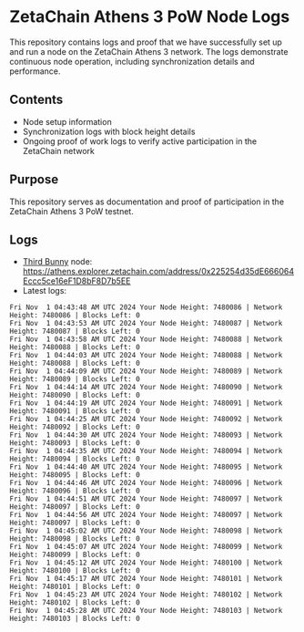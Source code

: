 # ZetaChain Athens 3 PoW Node Logs
This repository contains logs and proof that we have successfully set up and run a node on the ZetaChain Athens 3 network. The logs demonstrate continuous node operation, including synchronization details and performance.

## Contents
- Node setup information
- Synchronization logs with block height details
- Ongoing proof of work logs to verify active participation in the ZetaChain network

## Purpose
This repository serves as documentation and proof of participation in the ZetaChain Athens 3 PoW testnet.

## Logs

- [Third Bunny](https://thirdbunny.xyz/) node: https://athens.explorer.zetachain.com/address/0x225254d35dE666064Eccc5ce16eF1D8bF8D7b5EE
- Latest logs:
```
Fri Nov  1 04:43:48 AM UTC 2024 Your Node Height: 7480086 | Network Height: 7480086 | Blocks Left: 0
Fri Nov  1 04:43:53 AM UTC 2024 Your Node Height: 7480087 | Network Height: 7480087 | Blocks Left: 0
Fri Nov  1 04:43:58 AM UTC 2024 Your Node Height: 7480088 | Network Height: 7480088 | Blocks Left: 0
Fri Nov  1 04:44:03 AM UTC 2024 Your Node Height: 7480088 | Network Height: 7480088 | Blocks Left: 0
Fri Nov  1 04:44:09 AM UTC 2024 Your Node Height: 7480089 | Network Height: 7480089 | Blocks Left: 0
Fri Nov  1 04:44:14 AM UTC 2024 Your Node Height: 7480090 | Network Height: 7480090 | Blocks Left: 0
Fri Nov  1 04:44:19 AM UTC 2024 Your Node Height: 7480091 | Network Height: 7480091 | Blocks Left: 0
Fri Nov  1 04:44:25 AM UTC 2024 Your Node Height: 7480092 | Network Height: 7480092 | Blocks Left: 0
Fri Nov  1 04:44:30 AM UTC 2024 Your Node Height: 7480093 | Network Height: 7480093 | Blocks Left: 0
Fri Nov  1 04:44:35 AM UTC 2024 Your Node Height: 7480094 | Network Height: 7480094 | Blocks Left: 0
Fri Nov  1 04:44:40 AM UTC 2024 Your Node Height: 7480095 | Network Height: 7480095 | Blocks Left: 0
Fri Nov  1 04:44:46 AM UTC 2024 Your Node Height: 7480096 | Network Height: 7480096 | Blocks Left: 0
Fri Nov  1 04:44:51 AM UTC 2024 Your Node Height: 7480097 | Network Height: 7480097 | Blocks Left: 0
Fri Nov  1 04:44:56 AM UTC 2024 Your Node Height: 7480097 | Network Height: 7480097 | Blocks Left: 0
Fri Nov  1 04:45:02 AM UTC 2024 Your Node Height: 7480098 | Network Height: 7480098 | Blocks Left: 0
Fri Nov  1 04:45:07 AM UTC 2024 Your Node Height: 7480099 | Network Height: 7480099 | Blocks Left: 0
Fri Nov  1 04:45:12 AM UTC 2024 Your Node Height: 7480100 | Network Height: 7480100 | Blocks Left: 0
Fri Nov  1 04:45:17 AM UTC 2024 Your Node Height: 7480101 | Network Height: 7480101 | Blocks Left: 0
Fri Nov  1 04:45:23 AM UTC 2024 Your Node Height: 7480102 | Network Height: 7480102 | Blocks Left: 0
Fri Nov  1 04:45:28 AM UTC 2024 Your Node Height: 7480103 | Network Height: 7480103 | Blocks Left: 0
```
